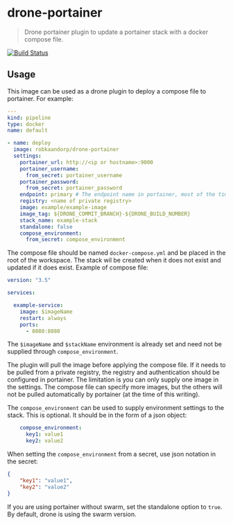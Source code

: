 # drone-portainer

> Drone portainer plugin to update a portainer stack with a docker compose file.

[![Build Status](https://drone.teamify.dev/api/badges/robkaandorp/drone-portainer/status.svg)](https://drone.teamify.dev/robkaandorp/drone-portainer)

## Usage

This image can be used as a drone plugin to deploy a compose file to portainer. For example:

``` yaml
---
kind: pipeline
type: docker
name: default

- name: deploy
  image: robkaandorp/drone-portainer
  settings:
    portainer_url: http://<ip or hostname>:9000
    portainer_username:
      from_secret: portainer_username
    portainer_password:
      from_secret: portainer_password
    endpoint: primary # The endpoint name in portainer, most of the time this is 'primary' or 'local'.
    registry: <name of private registry>
    image: example/example-image
    image_tag: ${DRONE_COMMIT_BRANCH}-${DRONE_BUILD_NUMBER}
    stack_name: example-stack
    standalone: false
    compose_environment:
      from_secret: compose_environment
```

The compose file should be named `docker-compose.yml` and be placed in the root of the workspace.
The stack wil be created when it does not exist and updated if it does exist. Example of compose file:

``` yaml
version: "3.5"

services:

  example-service:
    image: $imageName
    restart: always
    ports:
      - 8080:8080
```

The `$imageName` and `$stackName` environment is already set and need not be supplied through `compose_environment`.

The plugin will pull the image before applying the compose file. If it needs to be pulled from a private
registry, the registry and authentication should be configured in portainer. The limitation is you can only 
supply one image in the settings. The compose file can specify more images, but the others will not be pulled
automatically by portainer (at the time of this writing).

The `compose_environment` can be used to supply environment settings to the stack. This is optional. It should be in
the form of a json object:

``` yaml
    compose_environment:
      key1: value1
      key2: value2
```

When setting the `compose_environment` from a secret, use json notation in the secret:

``` json
{
    "key1": "value1",
    "key2": "value2"
}
```

If you are using portainer without swarm, set the standalone option to `true`. By default, drone is using the swarm version.

